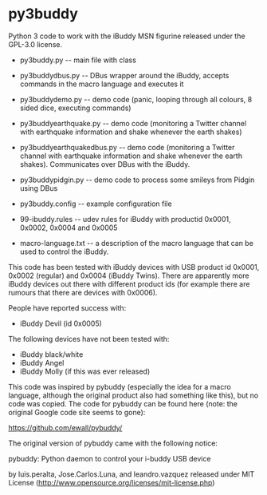# py3buddy
Python 3 code to work with the iBuddy MSN figurine released under the GPL-3.0 license.

* py3buddy.py -- main file with class

* py3buddydbus.py -- DBus wrapper around the iBuddy, accepts commands in the
macro language and executes it

* py3buddydemo.py -- demo code (panic, looping through all colours, 8 sided
dice, executing commands)

* py3buddyearthquake.py -- demo code (monitoring a Twitter channel with
earthquake information and shake whenever the earth shakes)

* py3buddyearthquakedbus.py -- demo code (monitoring a Twitter channel with
earthquake information and shake whenever the earth shakes). Communicates over
DBus with the iBuddy.

* py3buddypidgin.py -- demo code to process some smileys from Pidgin using
DBus

* py3buddy.config -- example configuration file

* 99-ibuddy.rules -- udev rules for iBuddy with productid 0x0001, 0x0002,
0x0004 and 0x0005

* macro-language.txt -- a description of the macro language that can be used
to control the iBuddy.

This code has been tested with iBuddy devices with USB product id 0x0001, 0x0002
(regular) and 0x0004 (iBuddy Twins). There are apparently more iBuddy devices
out there with different product ids (for example there are rumours that there
are devices with 0x0006).

People have reported success with:

* iBuddy Devil (id 0x0005)

The following devices have not been tested with:

* iBuddy black/white
* iBuddy Angel
* iBuddy Molly (if this was ever released)

This code was inspired by pybuddy (especially the idea for a macro language,
although the original product also had something like this), but no code was
copied. The code for pybuddy can be found here (note: the original Google code
site seems to gone):

https://github.com/ewall/pybuddy/

The original version of pybuddy came with the following notice:

pybuddy: Python daemon to control your i-buddy USB device

by luis.peralta, Jose.Carlos.Luna, and leandro.vazquez
released under MIT License (http://www.opensource.org/licenses/mit-license.php)
